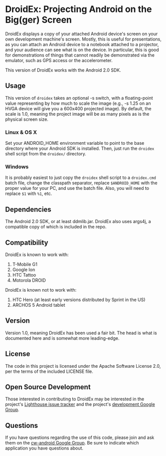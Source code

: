 DroidEx: Projecting Android on the Big(ger) Screen
==================================================

DroidEx displays a copy of your attached Android device's screen on
your own development machine's screen. Mostly, this is useful for
presentations, as you can attach an Android device to a notebook attached
to a projector, and your audience can see what is on the device. In
particular, this is good for demonstrations of things that cannot
readily be demonstrated via the emulator, such as GPS access or the
accelerometer.

This version of DroidEx works with the Android 2.0 SDK.

Usage
-----
This version of `droidex` takes an optional -s switch, with a floating-point
value representing by how much to scale the image (e.g., -s 1.25 on an
HVGA device will give you a 600x400 projected image). By default, the
scale is 1.0, meaning the project image will be as many pixels as is
the physical screen size.

### Linux & OS X

Set your ANDROID_HOME environment variable to point to the base directory
where your Android SDK is installed. Then, just run the `droidex` shell
script from the `droidex/` directory.

### Windows

It is probably easiest to just copy the `droidex` shell script to a
`droidex.cmd` batch file, change the classpath separator, replace `$ANDROID_HOME`
with the proper value for your PC, and use the batch file. Also, you will
need to replace `$1` with `%1`, etc.

Dependencies
------------
The Android 2.0 SDK, or at least ddmlib.jar. DroidEx also uses args4j, a
compatible copy of which is included in the repo.

Compatibility
-------------
DroidEx is known to work with:
 1.	T-Mobile G1
 2.	Google Ion
 3.	HTC Tattoo
 4.	Motorola DROID

DroidEx is known not to work with:
 1.	HTC Hero (at least early versions distributed by Sprint in the US)
 2.	ARCHOS 5 Android tablet

Version
-------
Version 1.0, meaning DroidEx has been used a fair bit. The head is what
is documented here and is somewhat more leading-edge.

License
-------
The code in this project is licensed under the Apache
Software License 2.0, per the terms of the included LICENSE
file.

Open Source Development
-----------------------
Those interested in contributing to DroidEx may be interested
in the project's [Lighthouse issue tracker][lh] and the project's
[development Google Group][dgg].

Questions
---------
If you have questions regarding the use of this code, please
join and ask them on the [cw-android Google Group][gg]. Be sure to
indicate which application you have questions about.

[gg]: http://groups.google.com/group/cw-android
[dgg]: http://groups.google.com/group/droidex
[lh]: https://commonsware.lighthouseapp.com/projects/41963-droidex
